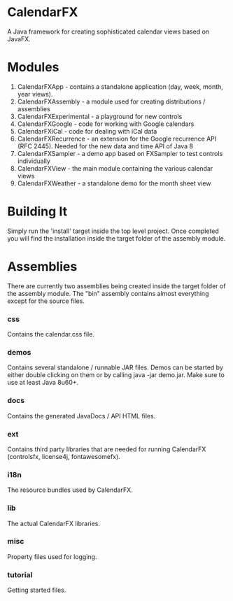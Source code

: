 # CalendarFX
A Java framework for creating sophisticated calendar views based on JavaFX.

# Modules

1. CalendarFXApp - contains a standalone application (day, week, month, year views).
2. CalendarFXAssembly - a module used for creating distributions / assemblies
3. CalendarFXExperimental - a playground for new controls
4. CalendarFXGoogle - code for working with Google calendars
5. CalendarFXiCal - code for dealing with iCal data
6. CalendarFXRecurrence - an extension for the Google recurrence API (RFC 2445). Needed for the new data and time API of Java 8
7. CalendarFXSampler - a demo app based on FXSampler to test controls individually
8. CalendarFXView - the main module containing the various calendar views
9. CalendarFXWeather - a standalone demo for the month sheet view

# Building It
Simply run the 'install' target inside the top level project. Once completed you will find the installation inside the target folder of the assembly module.

# Assemblies

There are currently two assemblies being created inside the target folder of the assembly module.
The "bin" assembly contains almost everything except for the source files.
 
### css

Contains the calendar.css file.

### demos

Contains several standalone / runnable JAR files. Demos can be started by either double clicking on them or by calling java -jar demo.jar. Make sure to use at least Java 8u60+.
   
### docs

Contains the generated JavaDocs / API HTML files.
   
### ext

Contains third party libraries that are needed for running CalendarFX (controlsfx, license4j, fontawesomefx).

### i18n

The resource bundles used by CalendarFX.
	
### lib

The actual CalendarFX libraries.
	
### misc

Property files used for logging.
	
### tutorial

Getting started files.